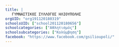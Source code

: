 ```yaml
---
title: |
   ΓΥΜΝΑΣΤΙΚΟΣ ΣΥΛΛΟΓΟΣ ΗΛΙΟΥΠΟΛΗΣ
orgUID: "org191120180319"
schoolsUID: ["school201120180656"]
schoolcategories: ["Αθλητισμός"]
schoolsubcategories: ["Κολύμβηση"]
facebook: "https://www.facebook.com/gsilioupoli/"
---
```


